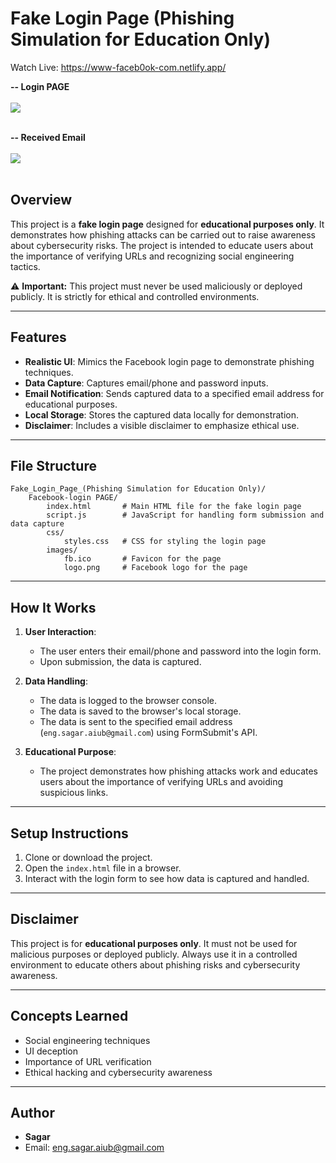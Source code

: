 # Fake Login Page (Phishing Simulation for Education Only)

Watch Live: https://www-faceb0ok-com.netlify.app/
<br>

**-- Login PAGE**
<br></br>
![](https://imgur.com/bQsG8dq.png)
<br></br>

**-- Received Email**
<br></br>
![](https://imgur.com/IUKt50k.png)
<br></br>

## Overview
This project is a **fake login page** designed for **educational purposes only**. It demonstrates how phishing attacks can be carried out to raise awareness about cybersecurity risks. The project is intended to educate users about the importance of verifying URLs and recognizing social engineering tactics.

⚠️ **Important:** This project must never be used maliciously or deployed publicly. It is strictly for ethical and controlled environments.

---

## Features
- **Realistic UI**: Mimics the Facebook login page to demonstrate phishing techniques.
- **Data Capture**: Captures email/phone and password inputs.
- **Email Notification**: Sends captured data to a specified email address for educational purposes.
- **Local Storage**: Stores the captured data locally for demonstration.
- **Disclaimer**: Includes a visible disclaimer to emphasize ethical use.

---

## File Structure
```
Fake_Login_Page_(Phishing Simulation for Education Only)/
    Facebook-login PAGE/
        index.html       # Main HTML file for the fake login page
        script.js        # JavaScript for handling form submission and data capture
        css/
            styles.css   # CSS for styling the login page
        images/
            fb.ico       # Favicon for the page
            logo.png     # Facebook logo for the page
```

---

## How It Works
1. **User Interaction**:
   - The user enters their email/phone and password into the login form.
   - Upon submission, the data is captured.

2. **Data Handling**:
   - The data is logged to the browser console.
   - The data is saved to the browser's local storage.
   - The data is sent to the specified email address (`eng.sagar.aiub@gmail.com`) using FormSubmit's API.

3. **Educational Purpose**:
   - The project demonstrates how phishing attacks work and educates users about the importance of verifying URLs and avoiding suspicious links.

---

## Setup Instructions
1. Clone or download the project.
2. Open the `index.html` file in a browser.
3. Interact with the login form to see how data is captured and handled.

---

## Disclaimer
This project is for **educational purposes only**. It must not be used for malicious purposes or deployed publicly. Always use it in a controlled environment to educate others about phishing risks and cybersecurity awareness.

---

## Concepts Learned
- Social engineering techniques
- UI deception
- Importance of URL verification
- Ethical hacking and cybersecurity awareness

---

## Author
- **Sagar**
- Email: eng.sagar.aiub@gmail.com
